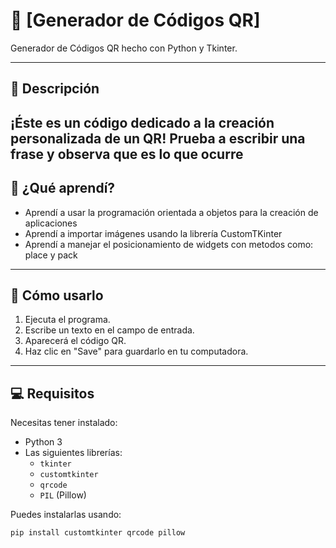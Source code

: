 # 🎯 [Generador de Códigos QR]

Generador de Códigos QR hecho con Python y Tkinter.

---

## 📌 Descripción

¡Éste es un código dedicado a la creación personalizada de un QR!
Prueba a escribir una frase y observa que es lo que ocurre 
---

## 🧠 ¿Qué aprendí?

- Aprendí a usar la programación orientada a objetos para la creación de aplicaciones
- Aprendí a importar imágenes usando la librería CustomTKinter
- Aprendí a manejar el posicionamiento de widgets con metodos como: place y pack

---

## 🚀 Cómo usarlo

1. Ejecuta el programa.
2. Escribe un texto en el campo de entrada.
3. Aparecerá el código QR.
4. Haz clic en "Save" para guardarlo en tu computadora.

---

## 💻 Requisitos

Necesitas tener instalado:

- Python 3
- Las siguientes librerías:
  - `tkinter`
  - `customtkinter`
  - `qrcode`
  - `PIL` (Pillow)

Puedes instalarlas usando:

```bash
pip install customtkinter qrcode pillow
```
